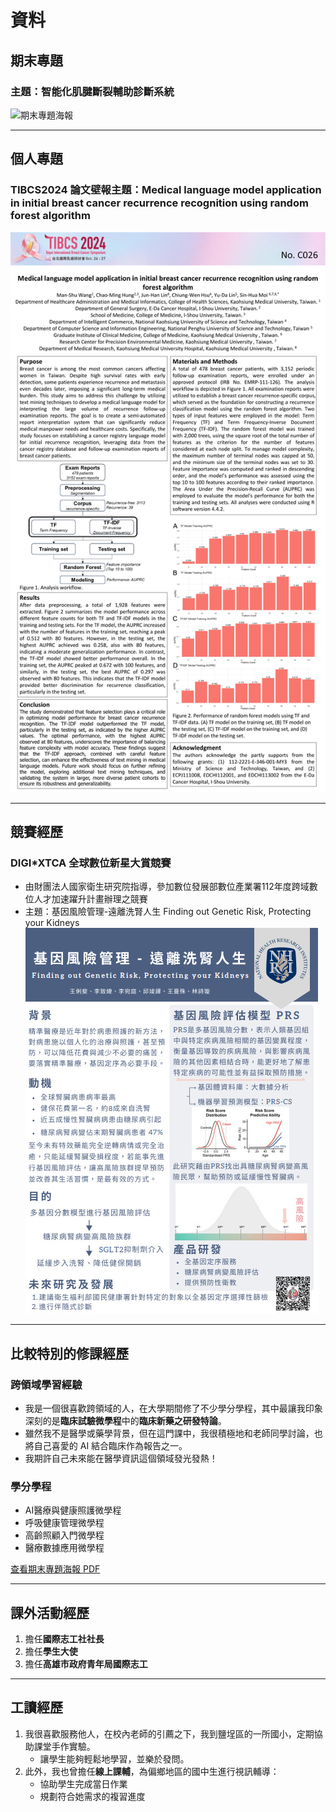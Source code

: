 # 資料

## **期末專題**
### 主題：智能化肌腱斷裂輔助診斷系統
![期末專題海報](images/專題海報.jpg)

---

## **個人專題**
### TIBCS2024 論文壁報主題：Medical language model application in initial breast cancer recurrence recognition using random forest algorithm
![期末專題海報](images/論文壁報.jpg)

---

## **競賽經歷**
### DIGI*XTCA 全球數位新星大賞競賽
- 由財團法人國家衛生研究院指導，參加數位發展部數位產業署112年度跨域數位人才加速躍升計畫辦理之競賽
- 主題：基因風險管理-遠離洗腎人生 Finding out Genetic Risk, Protecting your Kidneys
![期末專題海報](images/競賽.jpg)

---

## **比較特別的修課經歷**
### 跨領域學習經驗
- 我是一個很喜歡跨領域的人，在大學期間修了不少學分學程，其中最讓我印象深刻的是**臨床試驗微學程**中的**臨床新藥之研發特論**。  
- 雖然我不是醫學或藥學背景，但在這門課中，我很積極地和老師同學討論，也將自己喜愛的 AI 結合臨床作為報告之一。  
- 我期許自己未來能在醫學資訊這個領域發光發熱！
### 學分學程
- AI醫療與健康照護微學程  
- 呼吸健康管理微學程
- 高齡照顧入門微學程
- 醫療數據應用微學程

[查看期末專題海報 PDF](https://drive.google.com/file/d/12G-4sa8mvsyHY4jE7ANDi-Svui_EkL7W/view?usp=sharing)

---

## **課外活動經歷**
1. 擔任**國際志工社社長**
2. 擔任**學生大使**
3. 擔任**高雄市政府青年局國際志工**

---

## **工讀經歷**
1. 我很喜歡服務他人，在校內老師的引薦之下，我到鹽埕區的一所國小，定期協助課堂手作實驗。  
   - 讓學生能夠輕鬆地學習，並樂於發問。
2. 此外，我也曾擔任**線上課輔**，為偏鄉地區的國中生進行視訊輔導：  
   - 協助學生完成當日作業  
   - 規劃符合她需求的複習進度  
